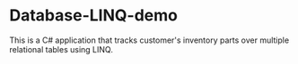 # Database-LINQ-demo
This is a C# application that tracks customer's inventory parts over multiple relational tables using LINQ.  
